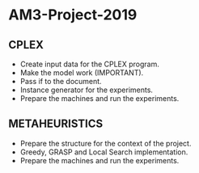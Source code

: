 # AM3-Project-2019


## CPLEX
- Create input data for the CPLEX program.
- Make the model work (IMPORTANT).
- Pass if to the document.
- Instance generator for the experiments.
- Prepare the machines and run the experiments.

## METAHEURISTICS
- Prepare the structure for the context of the project.
- Greedy, GRASP and Local Search implementation.
- Prepare the machines and run the experiments.
